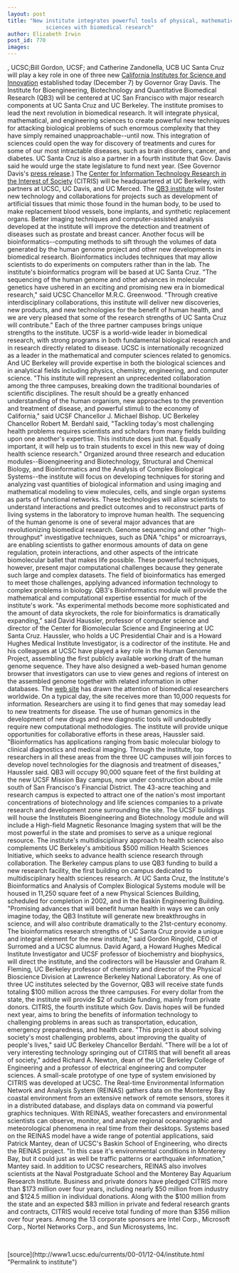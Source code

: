 ```yaml
---
layout: post
title: "New institute integrates powerful tools of physical, mathematics, and engineering
			sciences with biomedical research"
author: Elizabeth Irwin
post_id: 770
images:
---
```


<p>
  , UCSC;Bill Gordon, UCSF; and Catherine Zandonella, UCB UC Santa Cruz will play a key role in one of three new <a href="http://www.ucop.edu/california-institutes/">California Institutes for Science and Innovation</a> established today (December 7) by Governor Gray Davis. The Institute for Bioengineering, Biotechnology and Quantitative Biomedical Research (QB3) will be centered at UC San Francisco with major research components at UC Santa Cruz and UC Berkeley. The institute promises to lead the next revolution in biomedical research. It will integrate physical, mathematical, and engineering sciences to create powerful new techniques for attacking biological problems of such enormous complexity that they have simply remained unapproachable--until now. This integration of sciences could open the way for discovery of treatments and cures for some of our most intractable diseases, such as brain disorders, cancer, and diabetes. UC Santa Cruz is also a partner in a fourth institute that Gov. Davis said he would urge the state legislature to fund next year. (See Governor Davis's <a href="http://www.governor.ca.gov/briefing/pressreleases/dec00/pr00325127.html">press release</a>.) The <a href="http://www.citris.berkeley.edu">Center for Information Technology Research in the Interest of Society</a> (CITRIS) will be headquartered at UC Berkeley, with partners at UCSC, UC Davis, and UC Merced. The <a href="http://pubaffairs.ucsf.edu/qb3/">QB3 institute</a> will foster new technology and collaborations for projects such as development of artificial tissues that mimic those found in the human body, to be used to make replacement blood vessels, bone implants, and synthetic replacement organs. Better imaging techniques and computer-assisted analysis developed at the institute will improve the detection and treatment of diseases such as prostate and breast cancer. Another focus will be bioinformatics--computing methods to sift through the volumes of data generated by the human genome project and other new developments in biomedical research. Bioinformatics includes techniques that may allow scientists to do experiments on computers rather than in the lab. The institute's bioinformatics program will be based at UC Santa Cruz. "The sequencing of the human genome and other advances in molecular genetics have ushered in an exciting and promising new era in biomedical research," said UCSC Chancellor M.R.C. Greenwood. "Through creative interdisciplinary collaborations, this institute will deliver new discoveries, new products, and new technologies for the benefit of human health, and we are very pleased that some of the research strengths of UC Santa Cruz will contribute." Each of the three partner campuses brings unique strengths to the institute. UCSF is a world-wide leader in biomedical research, with strong programs in both fundamental biological research and in research directly related to disease. UCSC is internationally recognized as a leader in the mathematical and computer sciences related to genomics. And UC Berkeley will provide expertise in both the biological sciences and in analytical fields including physics, chemistry, engineering, and computer science. "This institute will represent an unprecedented collaboration among the three campuses, breaking down the traditional boundaries of scientific disciplines. The result should be a greatly enhanced understanding of the human organism, new approaches to the prevention and treatment of disease, and powerful stimuli to the economy of California," said UCSF Chancellor J. Michael Bishop. UC Berkeley Chancellor Robert M. Berdahl said, "Tackling today's most challenging health problems requires scientists and scholars from many fields building upon one another's expertise. This institute does just that. Equally important, it will help us to train students to excel in this new way of doing health science research." Organized around three research and education modules--Bioengineering and Biotechnology, Structural and Chemical Biology, and Bioinformatics and the Analysis of Complex Biological Systems--the institute will focus on developing techniques for storing and analyzing vast quantities of biological information and using imaging and mathematical modeling to view molecules, cells, and single organ systems as parts of functional networks. These technologies will allow scientists to understand interactions and predict outcomes and to reconstruct parts of living systems in the laboratory to improve human health. The sequencing of the human genome is one of several major advances that are revolutionizing biomedical research. Genome sequencing and other "high-throughput" investigative techniques, such as DNA "chips" or microarrays, are enabling scientists to gather enormous amounts of data on gene regulation, protein interactions, and other aspects of the intricate biomolecular ballet that makes life possible. These powerful techniques, however, present major computational challenges because they generate such large and complex datasets. The field of bioinformatics has emerged to meet those challenges, applying advanced information technology to complex problems in biology. QB3's Bioinformatics module will provide the mathematical and computational expertise essential for much of the institute's work. "As experimental methods become more sophisticated and the amount of data skyrockets, the role for bioinformatics is dramatically expanding," said David Haussler, professor of computer science and director of the Center for Biomolecular Science and Engineering at UC Santa Cruz. Haussler, who holds a UC Presidential Chair and is a Howard Hughes Medical Institute Investigator, is a codirector of the institute. He and his colleagues at UCSC have played a key role in the Human Genome Project, assembling the first publicly available working draft of the human genome sequence. They have also designed a web-based human genome browser that investigators can use to view genes and regions of interest on the assembled genome together with related information in other databases. The <a href="http://genome.ucsc.edu">web site</a> has drawn the attention of biomedical researchers worldwide. On a typical day, the site receives more than 10,000 requests for information. Researchers are using it to find genes that may someday lead to new treatments for disease. The use of human genomics in the development of new drugs and new diagnostic tools will undoubtedly require new computational methodologies. The institute will provide unique opportunities for collaborative efforts in these areas, Haussler said. "Bioinformatics has applications ranging from basic molecular biology to clinical diagnostics and medical imaging. Through the institute, top researchers in all these areas from the three UC campuses will join forces to develop novel technologies for the diagnosis and treatment of diseases," Haussler said. QB3 will occupy 90,000 square feet of the first building at the new UCSF Mission Bay campus, now under construction about a mile south of San Francisco's Financial District. The 43-acre teaching and research campus is expected to attract one of the nation's most important concentrations of biotechnology and life sciences companies to a private research and development zone surrounding the site. The UCSF buildings will house the Instituteis Bioengineering and Biotechnology module and will include a High-field Magnetic Resonance Imaging system that will be the most powerful in the state and promises to serve as a unique regional resource. The institute's multidisciplinary approach to health science also complements UC Berkeley's ambitious $500 million Health Sciences Initiative, which seeks to advance health science research through collaboration. The Berkeley campus plans to use QB3 funding to build a new research facility, the first building on campus dedicated to multidisciplinary health sciences research. At UC Santa Cruz, the Institute's Bioinformatics and Analysis of Complex Biological Systems module will be housed in 11,250 square feet of a new Physical Sciences Building, scheduled for completion in 2002, and in the Baskin Engineering Building. "Promising advances that will benefit human health in ways we can only imagine today, the QB3 Institute will generate new breakthroughs in science, and will also contribute dramatically to the 21st-century economy. The bioinformatics research strengths of UC Santa Cruz provide a unique and integral element for the new institute," said Gordon Ringold, CEO of Surromed and a UCSC alumnus. David Agard, a Howard Hughes Medical Institute Investigator and UCSF professor of biochemistry and biophysics, will direct the institute, and the codirectors will be Haussler and Graham R. Fleming, UC Berkeley professor of chemistry and director of the Physical Bioscience Division at Lawrence Berkeley National Laboratory. As one of three UC institutes selected by the Governor, QB3 will receive state funds totaling $100 million across the three campuses. For every dollar from the state, the institute will provide $2 of outside funding, mainly from private donors. CITRIS, the fourth institute which Gov. Davis hopes will be funded next year, aims to bring the benefits of information technology to challenging problems in areas such as transportation, education, emergency preparedness, and health care. "This project is about solving society's most challenging problems, about improving the quality of people's lives," said UC Berkeley Chancellor Berdahl. "There will be a lot of very interesting technology springing out of CITRIS that will benefit all areas of society," added Richard A. Newton, dean of the UC Berkeley College of Engineering and a professor of electrical engineering and computer sciences. A small-scale prototype of one type of system envisioned by CITRIS was developed at UCSC. The Real-time Environmental Information Network and Analysis System (REINAS) gathers data on the Monterey Bay coastal environment from an extensive network of remote sensors, stores it in a distributed database, and displays data on command via powerful graphics techniques. With REINAS, weather forecasters and environmental scientists can observe, monitor, and analyze regional oceanographic and meteorological phenomena in real time from their desktops. Systems based on the REINAS model have a wide range of potential applications, said Patrick Mantey, dean of UCSC's Baskin School of Engineering, who directs the REINAS project. "In this case it's environmental conditions in Monterey Bay, but it could just as well be traffic patterns or earthquake information," Mantey said. In addition to UCSC researchers, REINAS also involves scientists at the Naval Postgraduate School and the Monterey Bay Aquarium Research Institute. Business and private donors have pledged CITRIS more than $173 million over four years, including nearly $50 million from industry and $124.5 million in individual donations. Along with the $100 million from the state and an expected $83 million in private and federal research grants and contracts, CITRIS would receive total funding of more than $356 million over four years. Among the 13 corporate sponsors are Intel Corp., Microsoft Corp., Nortel Networks Corp., and Sun Microsystems, Inc.
</p>
<p>
  <br>

</p>
[source](http://www1.ucsc.edu/currents/00-01/12-04/institute.html "Permalink to institute")
